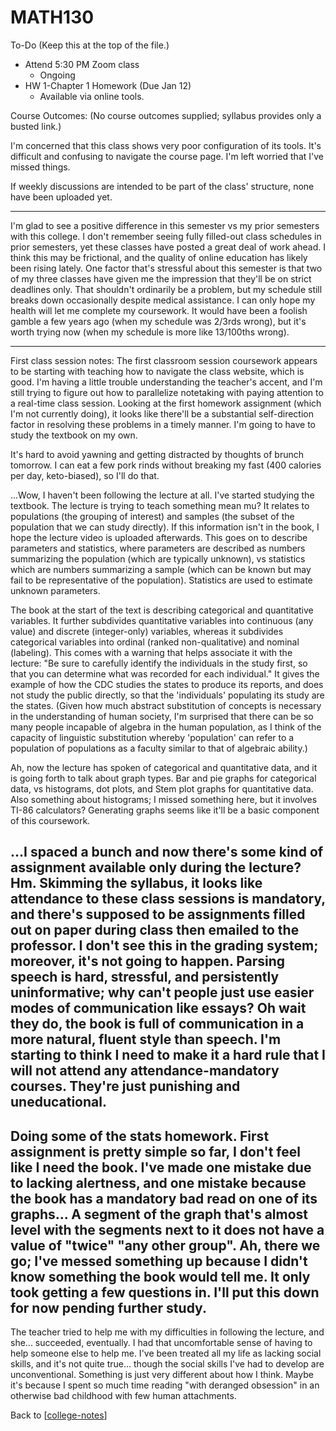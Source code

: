 # MATH130

To-Do (Keep this at the top of the file.)
 - Attend 5:30 PM Zoom class
   - Ongoing
 - HW 1-Chapter 1 Homework (Due Jan 12)
   - Available via online tools.

Course Outcomes:
(No course outcomes supplied; syllabus provides only a busted link.)

I'm concerned that this class shows very poor configuration of its tools.  It's difficult and confusing to navigate the course page.  I'm left worried that I've missed things.

If weekly discussions are intended to be part of the class' structure, none have been uploaded yet.

---
I'm glad to see a positive difference in this semester vs my prior semesters with this college.  I don't remember seeing fully filled-out class schedules in prior semesters, yet these classes have posted a great deal of work ahead.  I think this may be frictional, and the quality of online education has likely been rising lately.
One factor that's stressful about this semester is that two of my three classes have given me the impression that they'll be on strict deadlines only.  That shouldn't ordinarily be a problem, but my schedule still breaks down occasionally despite medical assistance.  I can only hope my health will let me complete my coursework.  It would have been a foolish gamble a few years ago (when my schedule was 2/3rds wrong), but it's worth trying now (when my schedule is more like 13/100ths wrong).

---
First class session notes:
The first classroom session coursework appears to be starting with teaching how to navigate the class website, which is good.  I'm having a little trouble understanding the teacher's accent, and I'm still trying to figure out how to parallelize notetaking with paying attention to a real-time class session.  Looking at the first homework assignment (which I'm not currently doing), it looks like there'll be a substantial self-direction factor in resolving these problems in a timely manner.  I'm going to have to study the textbook on my own.

It's hard to avoid yawning and getting distracted by thoughts of brunch tomorrow.  I can eat a few pork rinds without breaking my fast (400 calories per day, keto-biased), so I'll do that.

...Wow, I haven't been following the lecture at all.  I've started studying the textbook.  The lecture is trying to teach something mean mu?  It relates to populations (the grouping of interest) and samples (the subset of the population that we can study directly).  If this information isn't in the book, I hope the lecture video is uploaded afterwards.  This goes on to describe parameters and statistics, where parameters are described as numbers summarizing the population (which are typically unknown), vs statistics which are numbers summarizing a sample (which can be known but may fail to be representative of the population).  Statistics are used to estimate unknown parameters.  

The book at the start of the text is describing categorical and quantitative variables.  It further subdivides quantitative variables into continuous (any value) and discrete (integer-only) variables, whereas it subdivides categorical variables into ordinal (ranked non-qualitative) and nominal (labeling).  This comes with a warning that helps associate it with the lecture: "Be sure to carefully identify the individuals in the study first, so that you can determine what was recorded for each individual."  It gives the example of how the CDC studies the states to produce its reports, and does not study the public directly, so that the 'individuals' populating its study are the states.  (Given how much abstract substitution of concepts is necessary in the understanding of human society, I'm surprised that there can be so many people incapable of algebra in the human population, as I think of the capacity of linguistic substitution whereby 'population' can refer to a population of populations as a faculty similar to that of algebraic ability.)

Ah, now the lecture has spoken of categorical and quantitative data, and it is going forth to talk about graph types.  Bar and pie graphs for categorical data, vs histograms, dot plots, and Stem plot graphs for quantitative data.  Also something about histograms; I missed something here, but it involves TI-86 calculators?  Generating graphs seems like it'll be a basic component of this coursework.

...I spaced a bunch and now there's some kind of assignment available only during the lecture?  Hm.  Skimming the syllabus, it looks like attendance to these class sessions is mandatory, and there's supposed to be assignments filled out on paper during class then emailed to the professor.  I don't see this in the grading system; moreover, it's not going to happen.  Parsing speech is hard, stressful, and persistently uninformative; why can't people just use easier modes of communication like essays?  Oh wait they do, the book is full of communication in a more natural, fluent style than speech.  I'm starting to think I need to make it a hard rule that I will not attend any attendance-mandatory courses.  They're just punishing and uneducational.
---

Doing some of the stats homework.  First assignment is pretty simple so far, I don't feel like I need the book.  I've made one mistake due to lacking alertness, and one mistake because the book has a mandatory bad read on one of its graphs...  A segment of the graph that's almost level with the segments next to it does not have a value of "twice" "any other group".  Ah, there we go; I've messed something up because I didn't know something the book would tell me.  It only took getting a few questions in.  I'll put this down for now pending further study.
---

The teacher tried to help me with my difficulties in following the lecture, and she... succeeded, eventually.  I had that uncomfortable sense of having to help someone else to help me.  I've been treated all my life as lacking social skills, and it's not quite true... though the social skills I've had to develop are unconventional.  Something is just very different about how I think.  Maybe it's because I spent so much time reading "with deranged obsession" in an otherwise bad childhood with few human attachments.


Back to [[college-notes]]

[//begin]: # "Autogenerated link references for markdown compatibility"
[college-notes]: college-notes "college notes"
[//end]: # "Autogenerated link references"